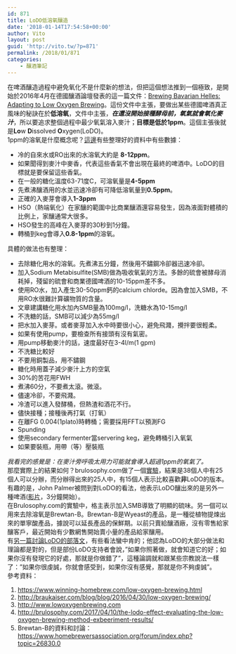 ```yaml
---
id: 871
title: LoDO低溶氧釀造
date: '2018-01-14T17:54:58+00:00'
author: Vito
layout: post
guid: 'http://vito.tw/?p=871'
permalink: /2018/01/871
categories:
    - 釀酒筆記
---
```


在啤酒釀造過程中避免氧化不是什麼新的想法，但把這個想法推到一個極致，是開始於2016年4月在德國釀酒論壇發表的這一篇文件：[Brewing Bavarian Helles: Adapting to Low Oxygen Brewing](http://www.germanbrewing.net/docs/Brewing-Bavarian-Helles.pdf)。這份文件中主張，要做出某些德國啤酒真正風味的秘訣在於**低溶氧**，文件中主張，***在還沒開始接種酵母前，氧氣就會氧化麥汁***，所以要追求整個過程中最少氧氣溶入麥汁；**目標是低於1ppm**。這個主張後就是**Lo**w **D**issolved **O**xygen(LoDO)。  
1ppm的溶氧是什麼概念呢？[這邊](https://www.winning-homebrew.com/low-oxygen-brewing.html)有些整理好的資料中有些數據：

- 冷的自來水或RO出來的水溶氧大約是 **8-12ppm**。
- 如果聞得到麥汁中麥香，代表這些香氣不會出現在最終的啤酒中。LoDO的目標就是要保留這些香氣。
- 在一般的糖化溫度63-71度C，可溶氧量是**4-5ppm**
- 先煮沸釀酒用的水並迅速冷卻有可降低溶氧量到**0.5ppm**。
- 正確的入麥芽會導入**1-3ppm**
- HSO（熱端氧化）在家釀的範圍中比商業釀酒還容易發生，因為液面對體積的比例上，家釀通常大很多。
- HSO發生的高峰在入麥芽的30秒到1分鐘。
- 轉桶到keg會導入**0.8-1ppm**的溶氧。

具體的做法也有整理：

- 去除糖化用水的溶氧。先煮沸五分鐘，然後用不鏽鋼冷卻器迅速冷卻。
- 加入Sodium Metabisulfite(SMB)做為吸收氧氣的方法。多餘的硫會被酵母消耗掉，殘留的硫會和商業德國啤酒的10-15ppm差不多。
- 使用RO水，加入產生30-50ppm鈣的calcium chlorde。因為會加入SMB，不用RO水很難計算礦物質的含量。
- 文章建講糖化用水加內SMB量為100mg/l，洗糖水為10-15mg/l
- 不洗糖的話，SMB可以減少為55mg/l
- 把水加入麥芽。或者麥芽加入水中時要很小心，避免飛濺，攪拌要很輕柔。
- 如果有使用pump，要檢查所有接頭有沒有氣密。
- 用pump移動麥汁的話，速度最好在3-4l/m(1 gpm)
- 不洗糖比較好
- 不要用銅製品，用不鏽鋼
- 糖化時用蓋子減少麥汁上方的空氣
- 30%的苦花用FWH
- 煮沸60分，不要煮太滾。微滾。
- 儘速冷卻，不要飛濺。
- 冷渣可以進入發酵桶，但熱渣和酒花不行。
- 儘快接種；接種後再打氣（打氧）
- 在離FG 0.004(1plato)時轉桶；需要採用FFT以預測FG
- Spunding
- 使用secondary fermenter當servering keg，避免轉桶引入氧氣
- 如果要裝瓶，用帶（等）壓裝瓶

*我看完的感覺是：在麥汁旁呼吸太用力可能就會導入超過1ppm的氧氣了。*  
那麼實際上的結果如何？brulosophy.com做了一個[實驗](http://brulosophy.com/2017/04/10/the-lodo-effect-evaluating-the-low-oxygen-brewing-method-exbeeriment-results/)，結果是38個人中有25個人可以分辦，而分辦得出來的25人中，有15個人表示比較喜歡**非**LoDO的版本。有趣的是，John Palmer被問到對LoDO的看法，他表示LoDO釀出來的是另外一種啤酒([影片](https://www.youtube.com/watch?v=2nbp_0oi4Kk)，3分鐘開始）。  
在Brulosophy.com的實驗中，格主表示加入SMB導致了明顯的硫味。另一個可以用來去除溶氧是Brewtan-B。Brewtan-B是Wyeast的產品，是一種從植物提煉出來的單寧酸產品，據說可以延長產品的保鮮期。以前只賣給釀酒廠，沒有零售給家釀客戶，最近開始有少數網售開始賣小量的產品給家釀用。  
有[另一篇討論LoDO的部落文](https://counterbrew.blogspot.com/2018/01/lodo-new-crazy-craze-kinda.html)，有些看法蠻中肯的；他認為LoDO的大部分做法和理論都是對的，但是部份LoDO支持者會說，”如果你照著做，就會知道它的好；如果你沒有發現它的好處，那就是你做錯了”，這種論調就和跟某些宗教說法一樣了：”如果你很虔誠，你就會感受到，如果你沒有感覺，那就是你不夠虔誠”。  
參考資料：

1. https://www.winning-homebrew.com/low-oxygen-brewing.html
2. http://braukaiser.com/blog/blog/2016/04/30/low-oxygen-brewing/
3. http://www.lowoxygenbrewing.com
4. http://brulosophy.com/2017/04/10/the-lodo-effect-evaluating-the-low-oxygen-brewing-method-exbeeriment-results/
5. Brewtan-B的資料和討論： https://www.homebrewersassociation.org/forum/index.php?topic=26830.0